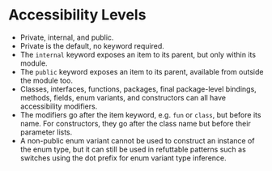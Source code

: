 # Accessibility Levels

* Private, internal, and public.
* Private is the default, no keyword required.
* The `internal` keyword exposes an item to its parent, but only within its
  module.
* The `public` keyword exposes an item to its parent, available from outside the
  module too.
* Classes, interfaces, functions, packages, final package-level bindings,
  methods, fields, enum variants, and constructors can all have accessibility
  modifiers.
* The modifiers go after the item keyword, e.g. `fun` or `class`, but before its
  name. For constructors, they go after the class name but before their parameter
  lists.
* A non-public enum variant cannot be used to construct an instance of the enum
  type, but it can still be used in refuttable patterns such as switches using
  the dot prefix for enum variant type inference.
